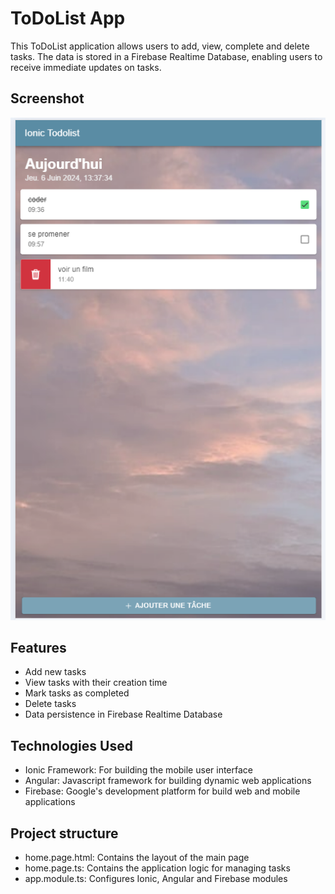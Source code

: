 # ToDoList App

This ToDoList application allows users to add, view, complete and delete tasks. The data is stored in a Firebase Realtime Database, enabling users to receive immediate updates on tasks.

## Screenshot
![App Screenshot](src/assets/Capture-Todolist-Ionic.png)

## Features

- Add new tasks
- View tasks with their creation time
- Mark tasks as completed
- Delete tasks
- Data persistence in Firebase Realtime Database

## Technologies Used

- Ionic Framework: For building the mobile user interface
- Angular: Javascript framework for building dynamic web applications
- Firebase: Google's development platform for build web and mobile applications

## Project structure

- home.page.html: Contains the layout of the main page
- home.page.ts: Contains the application logic for managing tasks
- app.module.ts: Configures Ionic, Angular and Firebase modules
